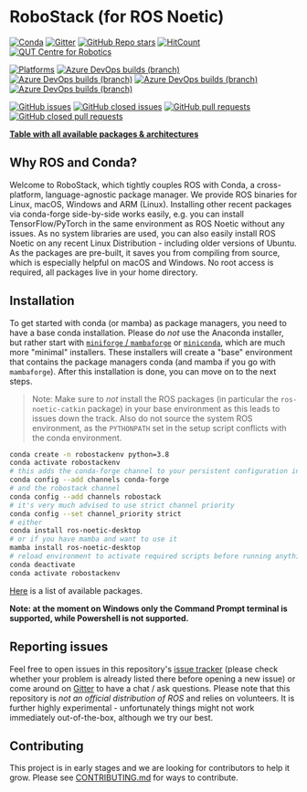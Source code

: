 # RoboStack (for ROS Noetic)
[![Conda](https://img.shields.io/conda/dn/robostack/ros-noetic-desktop?style=flat-square)](https://anaconda.org/robostack/)
[![Gitter](https://img.shields.io/gitter/room/RoboStack/Lobby?style=flat-square)](https://gitter.im/RoboStack/Lobby)
[![GitHub Repo stars](https://img.shields.io/github/stars/robostack/ros-noetic?style=flat-square)](https://github.com/RoboStack/ros-noetic/)
[![HitCount](http://hits.dwyl.com/RoboStack/ros-noetic.svg)](http://hits.dwyl.com/RoboStack/ros-noetic)
[![QUT Centre for Robotics](https://img.shields.io/badge/collection-QUT%20Robotics-%23043d71?style=flat-square)](https://qcr.ai)

[![Platforms](https://img.shields.io/badge/platforms-linux%20%7C%20win%20%7C%20macos%20%7C%20linux%E2%80%93aarch64-green.svg?style=flat-square)](https://github.com/RoboStack/ros-noetic)
[![Azure DevOps builds (branch)](https://img.shields.io/azure-devops/build/roboforge/f91d909b-3931-44f7-9823-19fcd42e7d04/8/buildbranch_linux?label=build%20linux&style=flat-square)](https://dev.azure.com/roboforge/ros_pipelines/_build?definitionId=8&_a=summary)
[![Azure DevOps builds (branch)](https://img.shields.io/azure-devops/build/roboforge/f91d909b-3931-44f7-9823-19fcd42e7d04/10/buildbranch_win?label=build%20win&style=flat-square)](https://dev.azure.com/roboforge/ros_pipelines/_build?definitionId=10&_a=summary)
[![Azure DevOps builds (branch)](https://img.shields.io/azure-devops/build/roboforge/f91d909b-3931-44f7-9823-19fcd42e7d04/9/buildbranch_osx?label=build%20macos&style=flat-square)](https://dev.azure.com/roboforge/ros_pipelines/_build?definitionId=9&_a=summary)
[![Azure DevOps builds (branch)](https://img.shields.io/azure-devops/build/roboforge/f91d909b-3931-44f7-9823-19fcd42e7d04/11/buildbranch_linux_aarch64?label=build%20aarch64&style=flat-square)](https://dev.azure.com/roboforge/ros_pipelines/_build?definitionId=11&_a=summary)

[![GitHub issues](https://img.shields.io/github/issues-raw/robostack/ros-noetic?style=flat-square)](https://github.com/RoboStack/ros-noetic/issues)
[![GitHub closed issues](https://img.shields.io/github/issues-closed-raw/robostack/ros-noetic?style=flat-square)](https://github.com/RoboStack/ros-noetic/issues?q=is%3Aissue+is%3Aclosed)
[![GitHub pull requests](https://img.shields.io/github/issues-pr-raw/robostack/ros-noetic?style=flat-square)](https://github.com/RoboStack/ros-noetic/pulls)
[![GitHub closed pull requests](https://img.shields.io/github/issues-pr-closed-raw/robostack/ros-noetic?style=flat-square)](https://github.com/RoboStack/ros-noetic/pulls?q=is%3Apr+is%3Aclosed)

[__Table with all available packages & architectures__](https://robostack.github.io/noetic.html)

## Why ROS and Conda?
Welcome to RoboStack, which tightly couples ROS with Conda, a cross-platform, language-agnostic package manager. We provide ROS binaries for Linux, macOS, Windows and ARM (Linux). Installing other recent packages via conda-forge side-by-side works easily, e.g. you can install TensorFlow/PyTorch in the same environment as ROS Noetic without any issues. As no system libraries are used, you can also easily install ROS Noetic on any recent Linux Distribution - including older versions of Ubuntu. As the packages are pre-built, it saves you from compiling from source, which is especially helpful on macOS and Windows. No root access is required, all packages live in your home directory.

## Installation

To get started with conda (or mamba) as package managers, you need to have a base conda installation. Please do _not_ use the Anaconda installer, but rather start with [`miniforge` / `mambaforge`](https://github.com/conda-forge/miniforge) or [`miniconda`](https://docs.conda.io/en/latest/miniconda.html), which are much more "minimal" installers. These installers will create a "base" environment that contains the package managers conda (and mamba if you go with `mambaforge`). After this installation is done, you can move on to the next steps.

> Note: Make sure to _not_ install the ROS packages (in particular the `ros-noetic-catkin` package) in your base environment as this leads to issues down the track. Also do not source the system ROS environment, as the `PYTHONPATH` set in the setup script conflicts with the conda environment.

```bash
conda create -n robostackenv python=3.8
conda activate robostackenv
# this adds the conda-forge channel to your persistent configuration in ~/.condarc
conda config --add channels conda-forge
# and the robostack channel
conda config --add channels robostack
# it's very much advised to use strict channel priority
conda config --set channel_priority strict
# either
conda install ros-noetic-desktop
# or if you have mamba and want to use it
mamba install ros-noetic-desktop
# reload environment to activate required scripts before running anything
conda deactivate
conda activate robostackenv
```

[Here](https://anaconda.org/search?q=ros-noetic) is a list of available packages.

**Note: at the moment on Windows only the Command Prompt terminal is supported, while Powershell is not supported.**

## Reporting issues
Feel free to open issues in this repository's [issue tracker](https://github.com/RoboStack/ros-noetic/issues) (please check whether your problem is already listed there before opening a new issue) or come around on [Gitter](https://gitter.im/RoboStack/Lobby) to have a chat / ask questions. Please note that this repository is _not an official distribution of ROS_ and relies on volunteers. It is further highly experimental - unfortunately things might not work immediately out-of-the-box, although we try our best.

## Contributing
This project is in early stages and we are looking for contributors to help it grow. Please see [CONTRIBUTING.md](./CONTRIBUTING.md) for ways to contribute.
